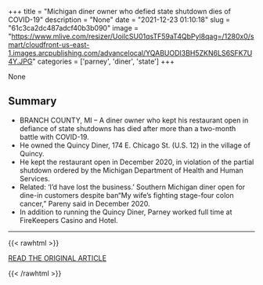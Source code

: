 +++
title = "Michigan diner owner who defied state shutdown dies of COVID-19"
description = "None"
date = "2021-12-23 01:10:18"
slug = "61c3ca2dc487adcf40b3b090"
image = "https://www.mlive.com/resizer/UoilcSU01qsTF59aT4QbPyl8qag=/1280x0/smart/cloudfront-us-east-1.images.arcpublishing.com/advancelocal/YQABUODI3BH5ZKN6LS6SFK7U4Y.JPG"
categories = ['parney', 'diner', 'state']
+++

None

## Summary

- BRANCH COUNTY, MI – A diner owner who kept his restaurant open in defiance of state shutdowns has died after more than a two-month battle with COVID-19.
- He owned the Quincy Diner, 174 E. Chicago St. (U.S. 12) in the village of Quincy.
- He kept the restaurant open in December 2020, in violation of the partial shutdown ordered by the Michigan Department of Health and Human Services.
- Related: ‘I’d have lost the business.’ Southern Michigan diner open for dine-in customers despite ban“My wife’s fighting stage-four colon cancer,” Pareny said in December 2020.
- In addition to running the Quincy Diner, Parney worked full time at FireKeepers Casino and Hotel.

---

{{< rawhtml >}}
  <p class="article-category">
    <a target="_blank" href="https://www.mlive.com/news/jackson/2021/12/michigan-diner-owner-who-defied-state-shutdown-dies-of-covid-19.html">READ THE ORIGINAL ARTICLE</a>
  </p>
{{< /rawhtml >}}
